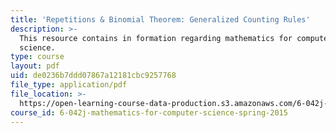```yaml
---
title: 'Repetitions & Binomial Theorem: Generalized Counting Rules'
description: >-
  This resource contains in formation regarding mathematics for computer
  science.
type: course
layout: pdf
uid: de0236b7ddd07867a12181cbc9257768
file_type: application/pdf
file_location: >-
  https://open-learning-course-data-production.s3.amazonaws.com/6-042j-mathematics-for-computer-science-spring-2015/de0236b7ddd07867a12181cbc9257768_MIT6_042JS16_Generalized.pdf
course_id: 6-042j-mathematics-for-computer-science-spring-2015
---
```

